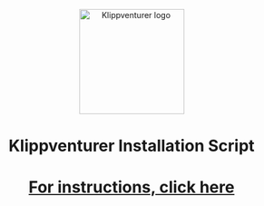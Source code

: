 <p align="center">
  <a>
    <img src="https://raw.githubusercontent.com/VioSynthax/Adventurer-Voxel-Klipper/2.0-preview/images/klippventurer.svg" alt="Klippventurer logo" height="185">
    <h1 align="center">Klippventurer Installation Script</h1>
        <h1 align="center"><a href="[url](https://github.com/VioSynthax/Klippventurer)">For instructions, click here</a></h1>
  </a>
</p>
